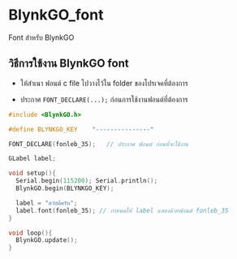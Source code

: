 # BlynkGO_font
Font สำหรับ BlynkGO  

## วิธีการใช้งาน BlynkGO font
- ให้สำเนา  ฟอนต์ c file ไปวางไว้ใน folder ของโปรเจคที่ต้องการ 
  
- ประกาศ `FONT_DECLARE(...);` ก่อนการใช้งานฟอนต์ที่ต้องการ

```cpp
#include <BlynkGO.h>

#define BLYNKGO_KEY    "---------------"

FONT_DECLARE(fonleb_35);   // ประกาศ ฟอนต์ ก่อนที่จะใช้งาน

GLabel label;

void setup(){
  Serial.begin(115200); Serial.println();
  BlynkGO.begin(BLYNKGO_KEY);

  label = "สวัสดีครับ";
  label.font(fonleb_35); // กำหนดให้ label แสดงด้วยฟอนต์ fonleb_35
}

void loop(){
  BlynkGO.update();
}
```
